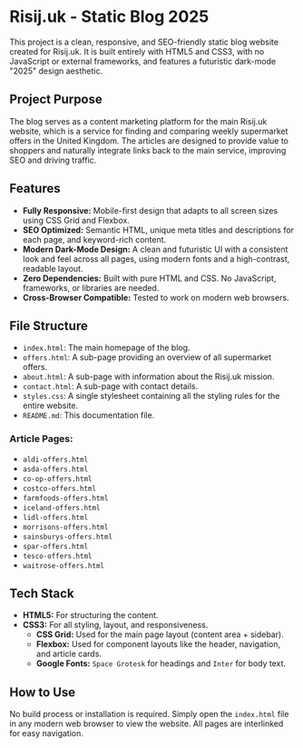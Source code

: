
# Risij.uk - Static Blog 2025

This project is a clean, responsive, and SEO-friendly static blog website created for Risij.uk. It is built entirely with HTML5 and CSS3, with no JavaScript or external frameworks, and features a futuristic dark-mode "2025" design aesthetic.

## Project Purpose

The blog serves as a content marketing platform for the main Risij.uk website, which is a service for finding and comparing weekly supermarket offers in the United Kingdom. The articles are designed to provide value to shoppers and naturally integrate links back to the main service, improving SEO and driving traffic.

## Features

- **Fully Responsive:** Mobile-first design that adapts to all screen sizes using CSS Grid and Flexbox.
- **SEO Optimized:** Semantic HTML, unique meta titles and descriptions for each page, and keyword-rich content.
- **Modern Dark-Mode Design:** A clean and futuristic UI with a consistent look and feel across all pages, using modern fonts and a high-contrast, readable layout.
- **Zero Dependencies:** Built with pure HTML and CSS. No JavaScript, frameworks, or libraries are needed.
- **Cross-Browser Compatible:** Tested to work on modern web browsers.

## File Structure

- `index.html`: The main homepage of the blog.
- `offers.html`: A sub-page providing an overview of all supermarket offers.
- `about.html`: A sub-page with information about the Risij.uk mission.
- `contact.html`: A sub-page with contact details.
- `styles.css`: A single stylesheet containing all the styling rules for the entire website.
- `README.md`: This documentation file.

### Article Pages:
- `aldi-offers.html`
- `asda-offers.html`
- `co-op-offers.html`
- `costco-offers.html`
- `farmfoods-offers.html`
- `iceland-offers.html`
- `lidl-offers.html`
- `morrisons-offers.html`
- `sainsburys-offers.html`
- `spar-offers.html`
- `tesco-offers.html`
- `waitrose-offers.html`

## Tech Stack

- **HTML5:** For structuring the content.
- **CSS3:** For all styling, layout, and responsiveness.
  - **CSS Grid:** Used for the main page layout (content area + sidebar).
  - **Flexbox:** Used for component layouts like the header, navigation, and article cards.
  - **Google Fonts:** `Space Grotesk` for headings and `Inter` for body text.

## How to Use

No build process or installation is required. Simply open the `index.html` file in any modern web browser to view the website. All pages are interlinked for easy navigation.